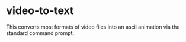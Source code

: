# video-to-text
This converts most formats of video files into an ascii animation via the standard command prompt.
